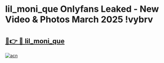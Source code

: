 # lil_moni_que Onlyfans Leaked - New Video & Photos March 2025 !vybrv

# <h2><a href="https://htofxz.iuczelnia.edu.pl?title=lil_moni_que&ref=vybrv">🔗👉 🔴 lil_moni_que</a></h2>

[![acn](https://github.com/user-attachments/assets/0f9c940e-d8b0-45ae-aac7-cd30a18b3e1c)](https://htofxz.iuczelnia.edu.pl?title=lil_moni_que&ref=vybrv)

